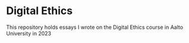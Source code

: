 # Digital Ethics
This repository holds essays I wrote on the Digital Ethics course in Aalto University in 2023
